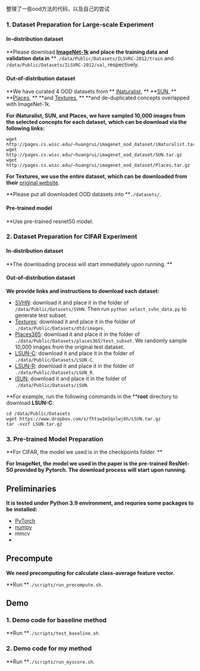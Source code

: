 整理了一些ood方法的代码，以及自己的尝试

### 1. Dataset Preparation for Large-scale Experiment

#### In-distribution dataset

**Please download **[ImageNet-1k](http://www.image-net.org/challenges/LSVRC/2012/index) and place the training data and validation data in**
**`./data/Public/Datasets/ILSVRC-2012/train` and  `/data/Public/Datasets/ILSVRC-2012/val`, respectively.

#### Out-of-distribution dataset

**We have curated 4 OOD datasets from **
[iNaturalist](https://arxiv.org/pdf/1707.06642.pdf), **
**[SUN](https://vision.princeton.edu/projects/2010/SUN/paper.pdf), **
**[Places](http://places2.csail.mit.edu/PAMI_places.pdf), **
**and [Textures](https://arxiv.org/pdf/1311.3618.pdf), **
**and de-duplicated concepts overlapped with ImageNet-1k.

**For iNaturalist, SUN, and Places, we have sampled 10,000 images from the selected concepts for each dataset,**
**which can be download via the following links:**

```
wget http://pages.cs.wisc.edu/~huangrui/imagenet_ood_dataset/iNaturalist.tar.gz
wget http://pages.cs.wisc.edu/~huangrui/imagenet_ood_dataset/SUN.tar.gz
wget http://pages.cs.wisc.edu/~huangrui/imagenet_ood_dataset/Places.tar.gz
```

**For Textures, we use the entire dataset, which can be downloaded from their**
[original website](https://www.robots.ox.ac.uk/~vgg/data/dtd/).

**Please put all downloaded OOD datasets into **`./datasets/`.

#### Pre-trained model

**Use pre-trained resnet50 model.

### 2. Dataset Preparation for CIFAR Experiment

#### In-distribution dataset

**The downloading process will start immediately upon running. **

#### Out-of-distribution dataset

**We provide links and instructions to download each dataset:**

* [SVHN](http://ufldl.stanford.edu/housenumbers/test_32x32.mat): download it and place it in the folder of `/data/Public/Datasets/SVHN`. Then run `python select_svhn_data.py` to generate test subset.
* [Textures](https://www.robots.ox.ac.uk/~vgg/data/dtd/download/dtd-r1.0.1.tar.gz): download it and place it in the folder of `./data/Public/Datasets/dtd/images`.
* [Places365](http://data.csail.mit.edu/places/places365/test_256.tar): download it and place it in the folder of `./data/Public/Datasets/places365/test_subset`. We randomly sample 10,000 images from the original test dataset.
* [LSUN-C](https://www.dropbox.com/s/fhtsw1m3qxlwj6h/LSUN.tar.gz): download it and place it in the folder of `./data/Public/Datasets/LSUN-C`.
* [LSUN-R](https://www.dropbox.com/s/moqh2wh8696c3yl/LSUN_resize.tar.gz): download it and place it in the folder of `./data/Public/Datasets/LSUN_R`.
* [iSUN](https://www.dropbox.com/s/ssz7qxfqae0cca5/iSUN.tar.gz): download it and place it in the folder of `./data/Public/Datasets/iSUN`.

**For example, run the following commands in the ****root** directory to download **LSUN-C**:

```
cd /data/Public/Datasets
wget https://www.dropbox.com/s/fhtsw1m3qxlwj6h/LSUN.tar.gz
tar -xvzf LSUN.tar.gz
```

### 3. Pre-trained Model Preparation

**For CIFAR, the model we used is in the checkpoints folder. **

**For ImageNet, the model we used in the paper is the pre-trained ResNet-50 provided by Pytorch. The download process**
**will start upon running.**

## Preliminaries

**It is tested under Python 3.9 environment, and requries some packages to be installed:**

* [PyTorch](https://pytorch.org/)
* [numpy](http://www.numpy.org/)
* mmcv
* 

## Precompute

**We need precomputing for calculate class-average feature vector.**

**Run **`./scripts/run_precompute.sh`.

## Demo

### 1. Demo code for baseline method

**Run **`./scripts/test_baseline.sh`.

### 2. Demo code for my method

**Run **`./scripts/run_myscore.sh`.
